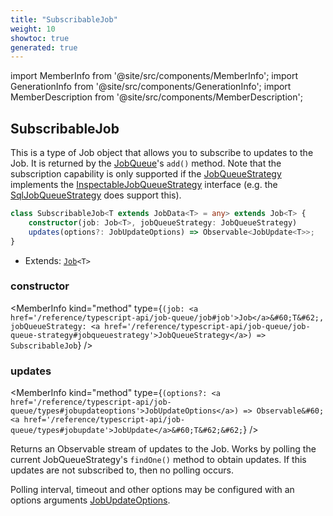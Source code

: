 ```yaml
---
title: "SubscribableJob"
weight: 10
showtoc: true
generated: true
---
```

<!-- This file was generated from the Vendure source. Do not modify. Instead, re-run the "docs:build" script -->
import MemberInfo from '@site/src/components/MemberInfo';
import GenerationInfo from '@site/src/components/GenerationInfo';
import MemberDescription from '@site/src/components/MemberDescription';


## SubscribableJob

<GenerationInfo sourceFile="packages/core/src/job-queue/subscribable-job.ts" sourceLine="58" packageName="@vendure/core" />

This is a type of Job object that allows you to subscribe to updates to the Job. It is returned
by the <a href='/reference/typescript-api/job-queue/#jobqueue'>JobQueue</a>'s `add()` method. Note that the subscription capability is only supported
if the <a href='/reference/typescript-api/job-queue/job-queue-strategy#jobqueuestrategy'>JobQueueStrategy</a> implements the <a href='/reference/typescript-api/job-queue/inspectable-job-queue-strategy#inspectablejobqueuestrategy'>InspectableJobQueueStrategy</a> interface (e.g.
the <a href='/reference/typescript-api/job-queue/sql-job-queue-strategy#sqljobqueuestrategy'>SqlJobQueueStrategy</a> does support this).

```ts title="Signature"
class SubscribableJob<T extends JobData<T> = any> extends Job<T> {
    constructor(job: Job<T>, jobQueueStrategy: JobQueueStrategy)
    updates(options?: JobUpdateOptions) => Observable<JobUpdate<T>>;
}
```
* Extends: <code><a href='/reference/typescript-api/job-queue/job#job'>Job</a>&#60;T&#62;</code>



<div className="members-wrapper">

### constructor

<MemberInfo kind="method" type={`(job: <a href='/reference/typescript-api/job-queue/job#job'>Job</a>&#60;T&#62;, jobQueueStrategy: <a href='/reference/typescript-api/job-queue/job-queue-strategy#jobqueuestrategy'>JobQueueStrategy</a>) => SubscribableJob`}   />


### updates

<MemberInfo kind="method" type={`(options?: <a href='/reference/typescript-api/job-queue/types#jobupdateoptions'>JobUpdateOptions</a>) => Observable&#60;<a href='/reference/typescript-api/job-queue/types#jobupdate'>JobUpdate</a>&#60;T&#62;&#62;`}   />

Returns an Observable stream of updates to the Job. Works by polling the current JobQueueStrategy's `findOne()` method
to obtain updates. If this updates are not subscribed to, then no polling occurs.

Polling interval, timeout and other options may be configured with an options arguments <a href='/reference/typescript-api/job-queue/types#jobupdateoptions'>JobUpdateOptions</a>.


</div>
